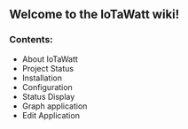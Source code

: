 ## Welcome to the IoTaWatt wiki!

### Contents:
* About IoTaWatt
* Project Status
* Installation
* Configuration
* Status Display
* Graph application
* Edit Application

